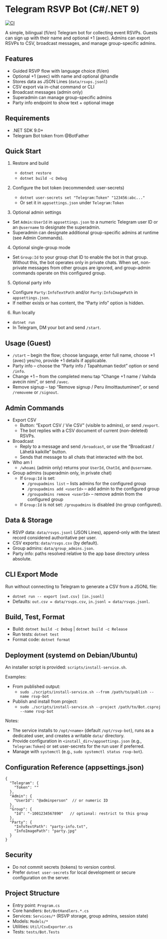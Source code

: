 # Telegram RSVP Bot (C#/.NET 9)

[![CI](https://github.com/gigadani/Bot/actions/workflows/ci.yml/badge.svg)](https://github.com/gigadani/Bot/actions/workflows/ci.yml)

A simple, bilingual (fi/en) Telegram bot for collecting event RSVPs. Guests can sign up with their name and optional +1 (avec). Admins can export RSVPs to CSV, broadcast messages, and manage group-specific admins.

## Features
- Guided RSVP flow with language choice (fi/en)
- Optional +1 (avec) with name and optional @handle
- Stores data as JSON Lines (`data/rsvps.jsonl`)
- CSV export via in-chat command or CLI
- Broadcast messages (admin only)
- Superadmin can manage group-specific admins
- Party info endpoint to show text + optional image

## Requirements
- .NET SDK 9.0+
- Telegram Bot token from @BotFather

## Quick Start
1) Restore and build
   - `dotnet restore`
   - `dotnet build -c Debug`

2) Configure the bot token (recommended: user-secrets)
   - `dotnet user-secrets set "Telegram:Token" "123456:abc..."`
   - Or set it in `appsettings.json` under `Telegram:Token`

3) Optional admin settings
- Set `Admin:UserId` in `appsettings.json` to a numeric Telegram user ID or an `@username` to designate the superadmin.
- Superadmin can designate additional group-specific admins at runtime (see Admin Commands).

4) Optional single-group mode
- Set `Group:Id` to your group chat ID to enable the bot in that group. Without this, the bot operates only in private chats. When set, non-private messages from other groups are ignored, and group-admin commands operate on this configured group.

5) Optional party info
- Configure `Party:InfoTextPath` and/or `Party:InfoImagePath` in `appsettings.json`.
- If neither exists or has content, the “Party info” option is hidden.

6) Run locally
- `dotnet run`
- In Telegram, DM your bot and send `/start`.

## Usage (Guest)
- `/start` – begin the flow; choose language, enter full name, choose +1 (avec) yes/no, provide +1 details if applicable.
- Party info – choose the “Party info / Tapahtuman tiedot” option or send `/info`.
- Change +1 – from the completed menu tap “Change +1 name / Vaihda avecin nimi”, or send `/avec`.
- Remove signup – tap “Remove signup / Peru ilmoittautuminen”, or send `/removeme` or `/signout`.

## Admin Commands
- Export CSV
  - Button: “Export CSV / Vie CSV” (visible to admins), or send `/export`.
  - The bot replies with a CSV document of current (non-deleted) RSVPs.
- Broadcast
  - Reply to a message and send `/broadcast`, or use the “Broadcast / Lähetä kaikille” button.
  - Sends that message to all chats that interacted with the bot.
- Who am I
  - `/whoami` (admin only) returns your `UserId`, `ChatId`, and `@username`.
- Group admins (superadmin only, in private chat)
  - If `Group:Id` is set:
    - `/groupadmins list` – lists admins for the configured group
    - `/groupadmins add <userId>` – add admin to the configured group
    - `/groupadmins remove <userId>` – remove admin from the configured group
  - If `Group:Id` is not set: `/groupadmins` is disabled (no group configured).

## Data & Storage
- RSVP data: `data/rsvps.jsonl` (JSON Lines), append-only with the latest record considered authoritative per user.
- CSV exports: `data/rsvps.csv` (by default).
- Group admins: `data/group_admins.json`.
- Party info: paths resolved relative to the app base directory unless absolute.

## CLI Export Mode
Run without connecting to Telegram to generate a CSV from a JSONL file:
- `dotnet run -- export [out.csv] [in.jsonl]`
- Defaults: `out.csv = data/rsvps.csv`, `in.jsonl = data/rsvps.jsonl`.

## Build, Test, Format
- Build: `dotnet build -c Debug` | `dotnet build -c Release`
- Run tests: `dotnet test`
- Format code: `dotnet format`

## Deployment (systemd on Debian/Ubuntu)
An installer script is provided: `scripts/install-service.sh`.

Examples:
- From published output:
  - `sudo ./scripts/install-service.sh --from /path/to/publish --name rsvp-bot`
- Publish and install from project:
  - `sudo ./scripts/install-service.sh --project /path/to/Bot.csproj --name rsvp-bot`

Notes:
- The service installs to `/opt/<name>` (default `/opt/rsvp-bot`), runs as a dedicated user, and creates a writable `data/` directory.
- Provide configuration in `<install_dir>/appsettings.json` (e.g., `Telegram:Token`) or set user-secrets for the run user if preferred.
- Manage with `systemctl` (e.g., `sudo systemctl status rsvp-bot`).

## Configuration Reference (appsettings.json)
```
{
  "Telegram": {
    "Token": ""
  },
  "Admin": {
    "UserId": "@adminperson"  // or numeric ID
  },
  "Group": {
    "Id": "-1001234567890"   // optional: restrict to this group
  },
  "Party": {
    "InfoTextPath": "party-info.txt",
    "InfoImagePath": "party.jpg"
  }
}
```

## Security
- Do not commit secrets (tokens) to version control.
- Prefer `dotnet user-secrets` for local development or secure configuration on the server.

## Project Structure
- Entry point: `Program.cs`
- Core handlers: `Bot/BotHandlers.*.cs`
- Services: `Services/*` (RSVP storage, group admins, session state)
- Models: `Models/*`
- Utilities: `Util/CsvExporter.cs`
- Tests: `tests/Bot.Tests`
